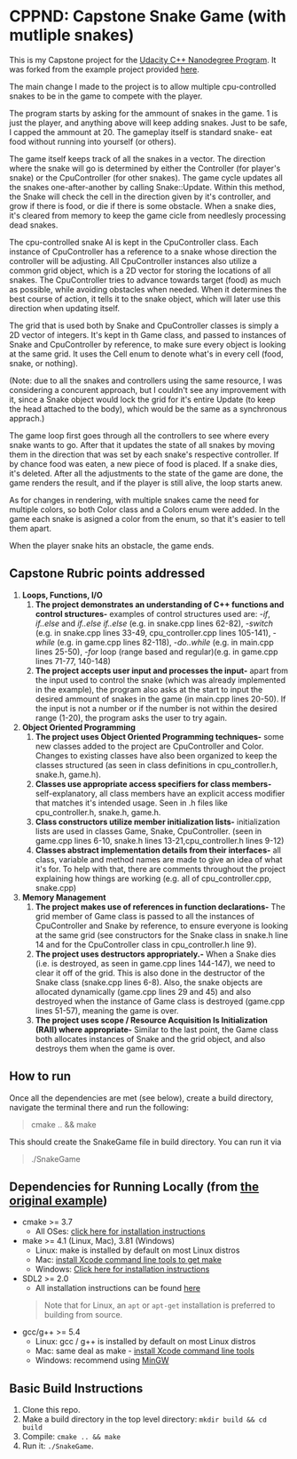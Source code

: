 # CPPND: Capstone Snake Game (with mutliple snakes)

This is my Capstone project for the [Udacity C++ Nanodegree Program](https://www.udacity.com/course/c-plus-plus-nanodegree--nd213). It was forked from the example project provided [here](https://github.com/udacity/CppND-Capstone-Snake-Game). 

The main change I made to the project is to allow multiple cpu-controlled snakes to be in the game to compete with the player.

The program starts by asking for the ammount of snakes in the game. 1 is just the player, and anything above will keep adding snakes. Just to be safe, I capped the ammount at 20. The gameplay itself is standard snake- eat food without running into yourself (or others).

The game itself keeps track of all the snakes in a vector. The direction where the snake will go is determined by either the Controller (for player's snake) or the CpuController (for other snakes). The game cycle updates all the snakes one-after-another by calling Snake::Update. Within this method, the Snake will check the cell in the direction given by it's controller, and grow if there is food, or die if there is some obstacle. When a snake dies, it's cleared from memory to keep the game cicle from needlesly processing dead snakes.

The cpu-controlled snake AI is kept in the CpuController class. Each instance of CpuController has a reference to a snake whose direction the controller will be adjusting. All CpuController instances also utilize a common grid object, which is a 2D vector for storing the locations of all snakes. The CpuController tries to advance towards target (food) as much as possible, while avoiding obstacles when needed. When it determines the best course of action, it tells it to the snake object, which will later use this direction when updating itself.

The grid that is used both by Snake and CpuController classes is simply a 2D vector of integers. It's kept in th Game class, and passed to instances of Snake and CpuController by reference, to make sure every object is looking at the same grid. It uses the Cell enum to denote what's in every cell (food, snake, or nothing). 

(Note: due to all the snakes and controllers using the same resource, I was considering a concurent approach, but I couldn't see any improvement with it, since a Snake object would lock the grid for it's entire Update (to keep the head attached to the body), which would be the same as a synchronous apprach.)

The game loop first goes through all the controllers to see where every snake wants to go. After that it updates the state of all snakes by moving them in the direction that was set by each snake's respective controller. If by chance food was eaten, a new piece of food is placed. If a snake dies, it's deleted. After all the adjustments to the state of the game are done, the game renders the result, and if the player is still alive, the loop starts anew.

As for changes in rendering, with multiple snakes came the need for multiple colors, so both Color class and a Colors enum were added. In the game each snake is asigned a color from the enum, so that it's easier to tell them apart.

When the player snake hits an obstacle, the game ends.

## Capstone Rubric points addressed
1. **Loops, Functions, I/O**
    1. **The project demonstrates an understanding of C++ functions and control structures-** examples of control structures used are:
        -*if*, *if..else* and *if..else if..else* (e.g. in snake.cpp lines 62-82),
        -*switch* (e.g. in snake.cpp lines 33-49, cpu_controller.cpp lines 105-141),
        -*while* (e.g. in game.cpp lines 82-118),
        -*do..while* (e.g. in main.cpp lines 25-50),
        -*for* loop (range based and regular)(e.g. in game.cpp lines 71-77, 140-148)
    2. **The project accepts user input and processes the input-** apart from the input used to control the snake (which was already implemented in the example), the program also asks at the start to input the desired ammount of snakes in the game (in main.cpp lines 20-50). If the input is not a number or if the number is not within the desired range (1-20), the program asks the user to try again.
2. **Object Oriented Programming**
    1. **The project uses Object Oriented Programming techniques-** some new classes added to the project are CpuController and Color. Changes to existing classes have also been organized to keep the classes structured (as seen in class definitions in cpu_controller.h, snake.h, game.h).
    2. **Classes use appropriate access specifiers for class members-** self-explanatory, all class members have an explicit access modifier that matches it's intended usage. Seen in .h files like cpu_controller.h, snake.h, game.h.
    3. **Class constructors utilize member initialization lists-** initialization lists are used in classes Game, Snake, CpuController. (seen in game.cpp lines 6-10, snake.h lines 13-21,cpu_controller.h lines 9-12)
    4. **Classes abstract implementation details from their interfaces-** all class, variable and method names are made to give an idea of what it's for. To help with that, there are comments throughout the project explaining how things are working (e.g. all of cpu_controller.cpp, snake.cpp) 
3. **Memory Management**
    1. **The project makes use of references in function declarations-** The grid member of Game class is passed to all the instances of CpuController and Snake by reference, to ensure everyone is looking at the same grid (see constructors for the Snake class in snake.h line 14 and for the CpuController class in cpu_controller.h line 9).
    2. **The project uses destructors appropriately.-** When a Snake dies (i.e. is destroyed, as seen in game.cpp lines 144-147), we need to clear it off of the grid. This is also done in the destructor of the Snake class (snake.cpp lines 6-8). Also, the snake objects are allocated dynamically (game.cpp lines 29 and 45) and also destroyed when the instance of Game class is destroyed (game.cpp lines 51-57), meaning the game is over. 
    3. **The project uses scope / Resource Acquisition Is Initialization (RAII) where appropriate-** Similar to the last point, the Game class both allocates instances of Snake and the grid object, and also destroys them when the game is over.

## How to run
Once all the dependencies are met (see below), create a build directory, navigate the terminal there and run the following:

> cmake .. && make

This should create the SnakeGame file in build directory. You can run it via 

> ./SnakeGame

## Dependencies for Running Locally (from [the original example](https://github.com/udacity/CppND-Capstone-Snake-Game))
* cmake >= 3.7
  * All OSes: [click here for installation instructions](https://cmake.org/install/)
* make >= 4.1 (Linux, Mac), 3.81 (Windows)
  * Linux: make is installed by default on most Linux distros
  * Mac: [install Xcode command line tools to get make](https://developer.apple.com/xcode/features/)
  * Windows: [Click here for installation instructions](http://gnuwin32.sourceforge.net/packages/make.htm)
* SDL2 >= 2.0
  * All installation instructions can be found [here](https://wiki.libsdl.org/Installation)
  >Note that for Linux, an `apt` or `apt-get` installation is preferred to building from source. 
* gcc/g++ >= 5.4
  * Linux: gcc / g++ is installed by default on most Linux distros
  * Mac: same deal as make - [install Xcode command line tools](https://developer.apple.com/xcode/features/)
  * Windows: recommend using [MinGW](http://www.mingw.org/)

## Basic Build Instructions

1. Clone this repo.
2. Make a build directory in the top level directory: `mkdir build && cd build`
3. Compile: `cmake .. && make`
4. Run it: `./SnakeGame`.

